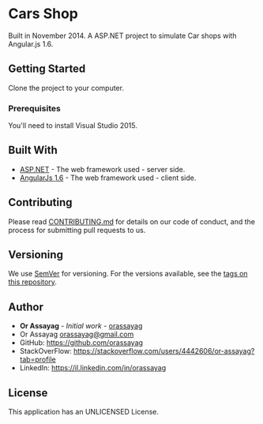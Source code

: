 # Cars Shop

Built in November 2014. A ASP.NET project to simulate Car shops with Angular.js 1.6.

## Getting Started

Clone the project to your computer.

### Prerequisites

You'll need to install Visual Studio 2015.

## Built With

* [ASP.NET](https://www.asp.net/) - The web framework used - server side.
* [AngularJs 1.6](https://docs.angularjs.org/guide/introduction) - The web framework used - client side.

## Contributing

Please read [CONTRIBUTING.md](https://gist.github.com/PurpleBooth/b24679402957c63ec426) for details on our code of conduct, and the process for submitting pull requests to us.

## Versioning

We use [SemVer](http://semver.org/) for versioning. For the versions available, see the [tags on this repository](https://github.com/your/project/tags).

## Author

* **Or Assayag** - *Initial work* - [orassayag](https://github.com/orassayag)
* Or Assayag <orassayag@gmail.com>
* GitHub: https://github.com/orassayag
* StackOverFlow: https://stackoverflow.com/users/4442606/or-assayag?tab=profile
* LinkedIn: https://il.linkedin.com/in/orassayag

## License

This application has an UNLICENSED License.